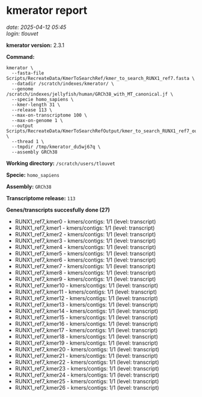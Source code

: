 # kmerator report
*date: 2025-04-12 05:45*  
*login: tlouvet*

**kmerator version:** 2.3.1

**Command:**

```
kmerator \
  --fasta-file Scripts/RecreateData/KmerToSearchRef/kmer_to_search_RUNX1_ref7.fasta \
  --datadir /scratch/indexes/kmerator/ \
  --genome /scratch/indexes/jellyfish/human/GRCh38_with_MT_canonical.jf \
  --specie homo_sapiens \
  --kmer-length 31 \
  --release 113 \
  --max-on-transcriptome 100 \
  --max-on-genome 1 \
  --output Scripts/RecreateData/KmerToSearchRefOutput/kmer_to_search_RUNX1_ref7_output \
  --thread 1 \
  --tmpdir /tmp/kmerator_du5wj67q \
  --assembly GRCh38
```

**Working directory:** `/scratch/users/tlouvet`

**Specie:** `homo_sapiens`

**Assembly:** `GRCh38`

**Transcriptome release:** `113`

**Genes/transcripts succesfully done (27)**

- RUNX1_ref7_kmer0 - kmers/contigs: 1/1 (level: transcript)
- RUNX1_ref7_kmer1 - kmers/contigs: 1/1 (level: transcript)
- RUNX1_ref7_kmer2 - kmers/contigs: 1/1 (level: transcript)
- RUNX1_ref7_kmer3 - kmers/contigs: 1/1 (level: transcript)
- RUNX1_ref7_kmer4 - kmers/contigs: 1/1 (level: transcript)
- RUNX1_ref7_kmer5 - kmers/contigs: 1/1 (level: transcript)
- RUNX1_ref7_kmer6 - kmers/contigs: 1/1 (level: transcript)
- RUNX1_ref7_kmer7 - kmers/contigs: 1/1 (level: transcript)
- RUNX1_ref7_kmer8 - kmers/contigs: 1/1 (level: transcript)
- RUNX1_ref7_kmer9 - kmers/contigs: 1/1 (level: transcript)
- RUNX1_ref7_kmer10 - kmers/contigs: 1/1 (level: transcript)
- RUNX1_ref7_kmer11 - kmers/contigs: 1/1 (level: transcript)
- RUNX1_ref7_kmer12 - kmers/contigs: 1/1 (level: transcript)
- RUNX1_ref7_kmer13 - kmers/contigs: 1/1 (level: transcript)
- RUNX1_ref7_kmer14 - kmers/contigs: 1/1 (level: transcript)
- RUNX1_ref7_kmer15 - kmers/contigs: 1/1 (level: transcript)
- RUNX1_ref7_kmer16 - kmers/contigs: 1/1 (level: transcript)
- RUNX1_ref7_kmer17 - kmers/contigs: 1/1 (level: transcript)
- RUNX1_ref7_kmer18 - kmers/contigs: 1/1 (level: transcript)
- RUNX1_ref7_kmer19 - kmers/contigs: 1/1 (level: transcript)
- RUNX1_ref7_kmer20 - kmers/contigs: 1/1 (level: transcript)
- RUNX1_ref7_kmer21 - kmers/contigs: 1/1 (level: transcript)
- RUNX1_ref7_kmer22 - kmers/contigs: 1/1 (level: transcript)
- RUNX1_ref7_kmer23 - kmers/contigs: 1/1 (level: transcript)
- RUNX1_ref7_kmer24 - kmers/contigs: 1/1 (level: transcript)
- RUNX1_ref7_kmer25 - kmers/contigs: 1/1 (level: transcript)
- RUNX1_ref7_kmer26 - kmers/contigs: 1/1 (level: transcript)
